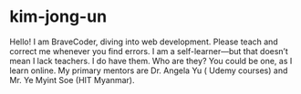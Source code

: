 # kim-jong-un
Hello! I am BraveCoder, diving into web development. Please teach and correct me whenever you find errors. I am a self-learner—but that doesn’t mean I lack teachers. I do have them. Who are they? You could be one, as I learn online. My primary mentors are Dr. Angela Yu ( Udemy courses) and Mr. Ye Myint Soe (HIT Myanmar).
